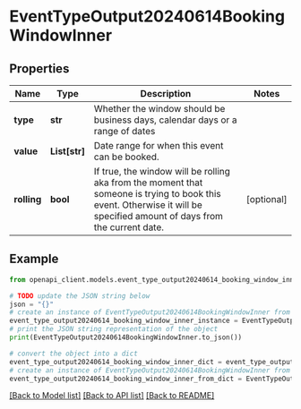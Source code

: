 # EventTypeOutput20240614BookingWindowInner


## Properties

Name | Type | Description | Notes
------------ | ------------- | ------------- | -------------
**type** | **str** | Whether the window should be business days, calendar days or a range of dates | 
**value** | **List[str]** | Date range for when this event can be booked. | 
**rolling** | **bool** | If true, the window will be rolling aka from the moment that someone is trying to book this event. Otherwise it will be specified amount of days from the current date. | [optional] 

## Example

```python
from openapi_client.models.event_type_output20240614_booking_window_inner import EventTypeOutput20240614BookingWindowInner

# TODO update the JSON string below
json = "{}"
# create an instance of EventTypeOutput20240614BookingWindowInner from a JSON string
event_type_output20240614_booking_window_inner_instance = EventTypeOutput20240614BookingWindowInner.from_json(json)
# print the JSON string representation of the object
print(EventTypeOutput20240614BookingWindowInner.to_json())

# convert the object into a dict
event_type_output20240614_booking_window_inner_dict = event_type_output20240614_booking_window_inner_instance.to_dict()
# create an instance of EventTypeOutput20240614BookingWindowInner from a dict
event_type_output20240614_booking_window_inner_from_dict = EventTypeOutput20240614BookingWindowInner.from_dict(event_type_output20240614_booking_window_inner_dict)
```
[[Back to Model list]](../README.md#documentation-for-models) [[Back to API list]](../README.md#documentation-for-api-endpoints) [[Back to README]](../README.md)


